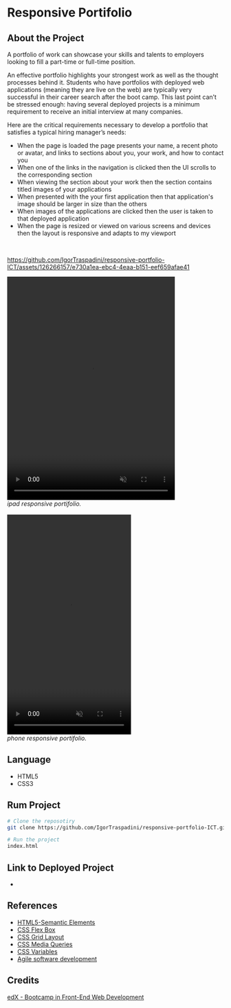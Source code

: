 # Responsive Portifolio
## About the Project
A portfolio of work can showcase your skills and talents to employers looking to fill a part-time or full-time position.

An effective portfolio highlights your strongest work as well as the thought processes behind it. 
Students who have portfolios with deployed web applications (meaning they are live on the web) are typically very successful in their career search after the boot camp. 
This last point can’t be stressed enough: having several deployed projects is a minimum requirement to receive an initial interview at many companies.

Here are the critical requirements necessary to develop a portfolio that satisfies a typical hiring manager’s needs:
- When the page is loaded the page presents your name, a recent photo or avatar, and links to sections about you, your work, and how to contact you
- When one of the links in the navigation is clicked then the UI scrolls to the corresponding section
- When viewing the section about your work then the section contains titled images of your applications
- When presented with the your first application then that application's image should be larger in size than the others
- When images of the applications are clicked then the user is taken to that deployed application
- When the page is resized or viewed on various screens and devices then the layout is responsive and adapts to my viewport
<br>

https://github.com/IgorTraspadini/responsive-portfolio-ICT/assets/126266157/e730a1ea-ebc4-4eaa-b151-eef659afae41

<video width="390px" height="520px" autoplay loop muted>
  <source src="https://github.com/IgorTraspadini/responsive-portfolio-ICT/assets/126266157/e730a1ea-ebc4-4eaa-b151-eef659afae41" type="video/mp4">
</video>
<br>
<i>ipad responsive portifolio.</i>
<br>
<br>
<video width="288px" height="512px" autoplay loop muted>
  <source src="./assets/images/phone.mp4" type="video/mp4">
</video>
<br>
<i>phone responsive portifolio.</i>
<br>


## Language
- HTML5
- CSS3

## Rum Project
```bash
# Clone the reposotiry 
git clone https://github.com/IgorTraspadini/responsive-portfolio-ICT.git

# Run the project
index.html
```

## Link to Deployed Project
- []()

## References 
- [HTML5-Semantic Elements](https://www.w3schools.com/html/html5_semantic_elements.asp)
- [CSS Flex Box](https://www.w3schools.com/csS/css3_flexbox.asp)
- [CSS Grid Layout](https://www.w3schools.com/csS/css_grid.asp)
- [CSS Media Queries](https://www.w3schools.com/csS/css3_mediaqueries.asp)
- [CSS Variables](https://www.w3schools.com/csS/css3_variables.asp)
- [Agile software development](https://en.wikipedia.org/wiki/Agile_software_development)


## Credits
[edX - Bootcamp in Front-End Web Development](https://www.edx.org/course/skills-bootcamp-in-front-end-web-development?parent_component=new-on-edx&webview=false&campaign=Skills+Bootcamp+in+Front-End+Web+Development&source=edx&product_category=boot-camp&placement_url=https%3A%2F%2Fwww.edx.org%2F)
